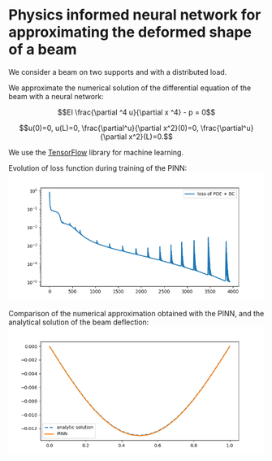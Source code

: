 # Physics informed neural network for approximating the deformed shape of a beam   

We consider a beam on two supports and with a distributed load.  

We approximate the numerical solution of the differential equation of the beam with a neural network:   

$$EI \frac{\partial ^4 u}{\partial x ^4}  - p = 0$$    

$$u(0)=0, u(L)=0, \frac{\partial^u}{\partial x^2}(0)=0, \frac{\partial^u}{\partial x^2}(L)=0.$$   

We use the [TensorFlow](https://www.tensorflow.org/) library for machine learning.    

Evolution of loss function during training of the PINN:   
<img title="Losses during trainin" alt="losses" src="loss.png">

Comparison of the numerical approximation obtained with the PINN, and the analytical solution of the beam deflection:   
<img title="Beam deformation" alt="deformed shape" src="deformed_shape.png">
